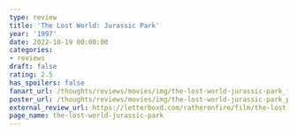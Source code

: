 ```yaml
---
type: review
title: 'The Lost World: Jurassic Park'
year: '1997'
date: 2022-10-19 00:00:00
categories:
- reviews
draft: false
rating: 2.5
has_spoilers: false
fanart_url: /thoughts/reviews/movies/img/the-lost-world-jurassic-park_fanart.png
poster_url: /thoughts/reviews/movies/img/the-lost-world-jurassic-park_poster.png
external_review_url: https://letterboxd.com/ratheronfire/film/the-lost-world-jurassic-park/
page_name: the-lost-world-jurassic-park
---
```


